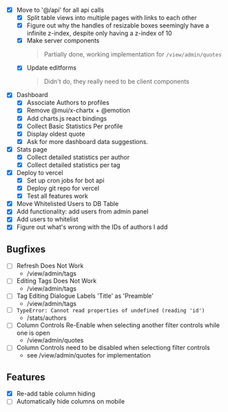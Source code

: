- [x] Move to '@/api' for all api calls
    - [x] Split table views into multiple pages with links to each other
    - [x] Figure out why the handles of resizable boxes seemingly have a infinite z-index, despite only having a z-index of 10
    - [x] Make server components  
        > Partially done, working implementation for `/view/admin/quotes`
    - [x] Update editforms
        > Didn't do, they really need to be client components
- [x] Dashboard
    - [x] Associate Authors to profiles
    - [x] Remove @mui/x-chartx + @emotion
    - [x] Add charts.js react bindings 
    - [x] Collect Basic Statistics Per profile
    - [x] Display oldest quote
    - [x] Ask for more dashboard data suggestions.
- [x] Stats page
    - [x] Collect detailed statistics per author
    - [x] Collect detailed statistics per tag
- [x] Deploy to vercel
    - [x] Set up cron jobs for bot api
    - [x] Deploy git repo for vercel
    - [x] Test all features work
- [x] Move Whitelisted Users to DB Table
- [x] Add functionality: add users from admin panel
- [x] Add users to whitelist
- [x] Figure out what's wrong with the IDs of authors I add

## Bugfixes
- [ ] Refresh Does Not Work  
    - /view/admin/tags
- [ ] Editing Tags Does Not Work
    - /view/admin/tags
- [ ] Tag Editing Dialogue Labels 'Title' as 'Preamble'
    - /view/admin/tags
- [ ] `TypeError: Cannot read properties of undefined (reading 'id')`
    - /stats/authors
- [ ] Column Controls Re-Enable when selecting another filter controls while one is open
    - /view/admin/quotes
- [ ] Column Controls need to be disabled when selectiong filter controls
    - see /view/admin/quotes for implementation
## Features
- [x] Re-add table column hiding
- [ ] Automatically hide columns on mobile